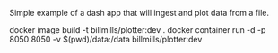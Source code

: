 Simple example of a dash app that will ingest and plot data from a file.

docker image build -t billmills/plotter:dev .
docker container run -d -p 8050:8050 -v $(pwd)/data:/data billmills/plotter:dev
